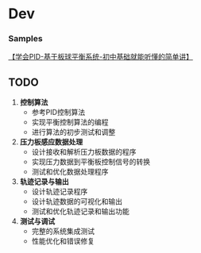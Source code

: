 # Dev

### Samples
[【学会PID-基于板球平衡系统-初中基础就能听懂的简单讲】]( https://www.bilibili.com/video/BV1xL4y147ea/?share_source=copy_web&vd_source=a75fe652314fccaa8d85cc73bfb23ed0)

## TODO

1. **控制算法**
    - 参考PID控制算法
    - 实现平衡控制算法的编程
    - 进行算法的初步测试和调整
2. **压力板感应数据处理**
    - 设计接收和解析压力板数据的程序
    - 实现压力数据到平衡板控制信号的转换
    - 测试和优化数据处理程序
3. **轨迹记录与输出**
    - 设计轨迹记录程序
    - 设计轨迹数据的可视化和输出
    - 测试和优化轨迹记录和输出功能
4. **测试与调试**
    - 完整的系统集成测试
    - 性能优化和错误修复

